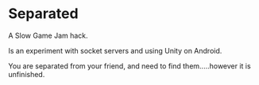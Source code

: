 # Separated
A Slow Game Jam hack.

Is an experiment with socket servers and using Unity on Android.

You are separated from your friend, and need to find them.....however it is unfinished.
